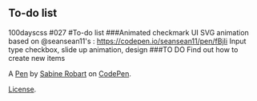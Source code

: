 To-do list
----------
100dayscss #027
#To-do list
###Animated checkmark UI
SVG animation based on @seansean11's :  https://codepen.io/seansean11/pen/fBjIi
Input type checkbox, slide up animation, design
###TO DO
Find out how to create new items

A [Pen](https://codepen.io/_Sabine/pen/mvWxeK) by [Sabine Robart](https://codepen.io/_Sabine) on [CodePen](https://codepen.io).

[License](https://codepen.io/_Sabine/pen/mvWxeK/license).